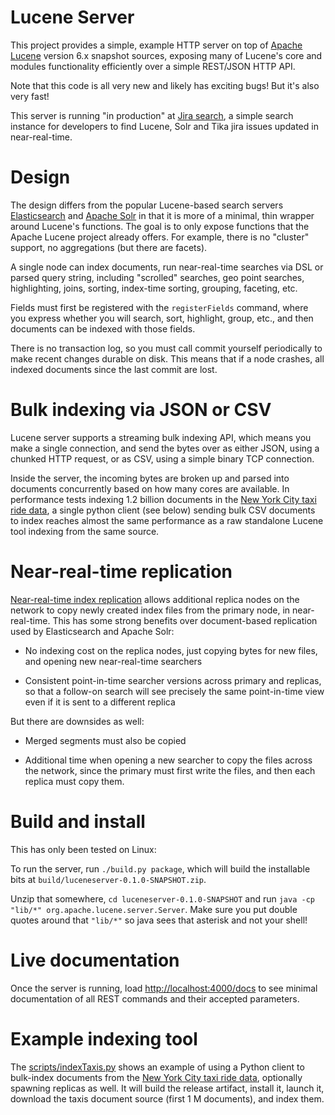 # Lucene Server

This project provides a simple, example HTTP server on top of [Apache
Lucene](http://lucene.apache.org) version 6.x snapshot sources,
exposing many of Lucene's core and modules functionality efficiently
over a simple REST/JSON HTTP API.

Note that this code is all very new and likely has exciting bugs!  But
it's also very fast!

This server is running "in production" at [Jira
search](http://jirasearch.mikemccandless.com), a simple search
instance for developers to find Lucene, Solr and Tika jira issues
updated in near-real-time.

# Design

The design differs from the popular Lucene-based search servers
[Elasticsearch](https://www.elastic.co/products/elasticsearch) and
[Apache Solr](http://lucene.apache.org/solr) in that it is more of a
minimal, thin wrapper around Lucene's functions.  The goal is to only
expose functions that the Apache Lucene project already offers.  For
example, there is no "cluster" support, no aggregations (but there are
facets).

A single node can index documents, run near-real-time searches via
DSL or parsed query string, including "scrolled" searches, geo point
searches, highlighting, joins, sorting, index-time sorting, grouping,
faceting, etc.

Fields must first be registered with the `registerFields` command,
where you express whether you will search, sort, highlight, group,
etc., and then documents can be indexed with those fields.

There is no transaction log, so you must call commit yourself
periodically to make recent changes durable on disk.  This means that
if a node crashes, all indexed documents since the last commit are
lost.

# Bulk indexing via JSON or CSV

Lucene server supports a streaming bulk indexing API, which means you
make a single connection, and send the bytes over as either JSON,
using a chunked HTTP request, or as CSV, using a simple binary TCP
connection.

Inside the server, the incoming bytes are broken up and parsed into
documents concurrently based on how many cores are available.  In
performance tests indexing 1.2 billion documents in the [New York City
taxi ride
data](http://www.nyc.gov/html/tlc/html/about/trip_record_data.shtml),
a single python client (see below) sending bulk CSV documents to index
reaches almost the same performance as a raw standalone Lucene tool
indexing from the same source.

# Near-real-time replication

[Near-real-time index
replication](https://issues.apache.org/jira/browse/LUCENE-5438) allows
additional replica nodes on the network to copy newly created index
files from the primary node, in near-real-time.  This has some strong
benefits over document-based replication used by Elasticsearch and
Apache Solr:

  * No indexing cost on the replica nodes, just copying bytes for new
    files, and opening new near-real-time searchers

  * Consistent point-in-time searcher versions across primary and
    replicas, so that a follow-on search will see precisely the same
    point-in-time view even if it is sent to a different replica

But there are downsides as well:

  * Merged segments must also be copied

  * Additional time when opening a new searcher to copy the files across
    the network, since the primary must first write the files, and
    then each replica must copy them.

# Build and install

This has only been tested on Linux:

To run the server, run `./build.py package`, which will build the
installable bits at `build/luceneserver-0.1.0-SNAPSHOT.zip`.

Unzip that somewhere, `cd luceneserver-0.1.0-SNAPSHOT` and run `java
-cp "lib/*" org.apache.lucene.server.Server`.  Make sure you put
double quotes around that `"lib/*"` so java sees that asterisk and not
your shell!

# Live documentation

Once the server is running, load [http://localhost:4000/docs](http://localhost:4000/docs) to see
minimal documentation of all REST commands and their accepted
parameters.

# Example indexing tool

The [scripts/indexTaxis.py](scripts/indexTaxis.py) shows an example of using a Python client
to bulk-index documents from the [New York City taxi ride
data](http://www.nyc.gov/html/tlc/html/about/trip_record_data.shtml),
optionally spawning replicas as well.  It will build the release
artifact, install it, launch it, download the taxis document source
(first 1 M documents), and index them.
